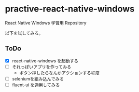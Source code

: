 # practive-react-native-windows

React Native Windows 学習用 Repository

以下を試してみる。

## ToDo

- [x] react-native-windows を起動する
- [ ] それっぽいアプリを作ってみる
    - ボタン押したらなんかアクションする程度
- [ ] seleniumを組み込んでみる
- [ ] fluent-ui を適用してみる
